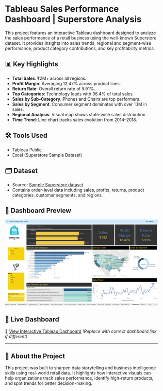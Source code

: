 # Tableau Sales Performance Dashboard | Superstore Analysis

This project features an interactive Tableau dashboard designed to analyze the sales performance of a retail business using the well-known Superstore dataset. It provides insights into sales trends, regional and segment-wise performance, product category contributions, and key profitability metrics.

## 📊 Key Highlights
- **Total Sales**: ₹2M+ across all regions.
- **Profit Margin**: Averaging 12.47% across product lines.
- **Return Rate**: Overall return rate of 5.91%.
- **Top Categories**: Technology leads with 36.4% of total sales.
- **Sales by Sub-Category**: Phones and Chairs are top performers.
- **Sales by Segment**: Consumer segment dominates with over 1.1M in sales.
- **Regional Analysis**: Visual map shows state-wise sales distribution.
- **Time Trend**: Line chart tracks sales evolution from 2014–2018.

## 🛠 Tools Used
- Tableau Public
- Excel (Superstore Sample Dataset)

## 🗂️ Dataset
- Source: [Sample Superstore dataset](https://community.tableau.com/s/sample-superstore-data)
- Contains order-level data including sales, profits, returns, product categories, customer segments, and regions.

## 📌 Dashboard Preview
![Dashboard Preview](https://github.com/Swapnil0895/Superstore-Sales-and-Customer-Retention-Analysis---Tableau/blob/main/Tableau%20Dashboard%20Screenshot.png?raw=true)


## 🚀 Live Dashboard
🔗 [View Interactive Tableau Dashboard](https://public.tableau.com/app/profile/swapnil.nalawade/viz/TableauAssignment_17471614941100/Dashboard1) *(Replace with correct dashboard link if different)*

---

## 👤 About the Project
This project was built to sharpen data storytelling and business intelligence skills using real-world retail data. It highlights how interactive visuals can help organizations track sales performance, identify high-return products, and spot trends for better decision-making.

